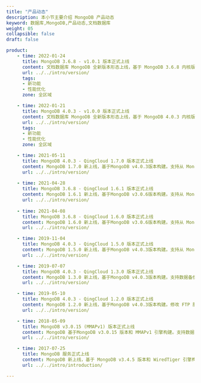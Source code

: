 ```yaml
---
title: "产品动态"
description: 本小节主要介绍 MongoDB 产品动态
keyword: 数据库,MongoDB,产品动态,文档数据库
weight: 05
collapsible: false
draft: false

product:
    - time: 2022-01-24
      title: MongoDB 3.6.8 - v1.0.1 版本正式上线
      content: 文档数据库 MongoDB 全新版本形态上线，基于 MongoDB 3.6.8 内核版本构建。<br>- 新增 MongoShake 配置参数和组件，支持 MongoDB 集群间数据迁移和同步，提供集群灾备和多活功能。<br>- 新增 Mongodb Exporter 配置参数和组件，支持对接 Prometheus，提供基于 Exporter 的 MongoDB 服务状态监控功能。<br>- 新增 Node Exporter 配置参数和组件，支持对接 Prometheus，提供基于 Exporter 的资源状态监控功能。<br>-  新增 “Replica Node” 配置参数，支持副本节点性能参数管理。<br>- 新增“游标数量”、“网络流量”、“事务”等 15 项服务监控指标，丰富服务监控信息。<br>- 新增集群续费功能，支持手动设置续费时长。<br>- 更新 Zabbix 和 Caddy 客户端版本。<br>- wiredTiger 默认缓存大小由 80% 调整为 50%。
      url: ../../intro/version/
      tags:
      - 新功能
      - 性能优化
      zone: 全区域

    - time: 2022-01-21
      title: MongoDB 4.0.3 - v1.0.0 版本正式上线
      content: 文档数据库 MongoDB 全新版本形态上线，基于 MongoDB 4.0.3 内核版本构建。<br>- 新增 MongoShake 配置参数和组件，支持 MongoDB 集群间数据迁移和同步，提供集群灾备和多活功能。<br>- 新增 Mongodb Exporter 配置参数和组件，支持对接 Prometheus，提供基于 Exporter 的 MongoDB 服务状态监控功能。<br>- 新增 Node Exporter 配置参数和组件，支持对接 Prometheus，提供基于 Exporter 的资源状态监控功能。<br>-  新增 “Replica Node” 配置参数，支持副本节点性能参数管理。<br>- 新增“游标数量”、“网络流量”、“事务”等 15 项服务监控指标，丰富服务监控信息。<br>- 新增集群续费功能，支持手动设置续费时长。<br>- 更新 Zabbix 和 Caddy 客户端版本。<br>- WT 默认缓存大小由 80% 调整为 50%。
      url: ../../intro/version/
      tags:
      - 新功能
      - 性能优化
      zone: 全区域

    - time: 2021-05-11
      title: MongoDB 4.0.3 - QingCloud 1.7.0 版本正式上线
      content: MongoDB 1.7.0 新上线，基于MongoDB v4.0.3版本构建。支持从 MongoDB v3.6.8 滚动升级，支持查看和修改特性功能版本。
      url: ../../intro/version/
    
    - time: 2021-04-28
      title: MongoDB 3.6.8 - QingCloud 1.6.1 版本正式上线
      content: MongoDB 1.6.1 新上线，基于MongoDB v3.0.6版本构建。支持从 MongoDB v3.4.5 滚动升级，支持查看和修改特性功能版本。
      url: ../../intro/version/
    
    - time: 2021-04-08
      title: MongoDB 3.6.8 - QingCloud 1.6.0 版本正式上线
      content: MongoDB 1.6.0 新上线，基于MongoDB v3.0.6版本构建。支持从 MongoDB v3.4.5 滚动升级，支持查看和修改特性功能版本。
      url: ../../intro/version/

    - time: 2019-11-04
      title: MongoDB 4.0.3 - QingCloud 1.5.0 版本正式上线
      content: MongoDB 1.5.0 新上线，基于MongoDB v4.0.3版本构建。支持从 MongoDB v3.6.8 滚动升级，新增多个服务监控项、数据盘自动扩容等功能。
      url: ../../intro/version/

    - time: 2019-07-07
      title: MongoDB 4.0.3 - QingCloud 1.3.0 版本正式上线
      content: MongoDB 1.3.0 新上线，基于MongoDB v4.0.3版本构建。支持数据备份、版本升级、在线纵向扩容等功能。
      url: ../../intro/version/

    - time: 2019-05-10
      title: MongoDB 4.0.3 - QingCloud 1.2.0 版本正式上线
      content: MongoDB 1.2.0 新上线，基于MongoDB v4.0.3版本构建。修改 FTP 服务为 Caddy 服务等功能。
      url: ../../intro/version/

    - time: 2018-05-09
      title: MongoDB v3.0.15 (MMAPv1) 版本正式上线
      content: MongoDB 基于MongoDB v3.0.15 版本和 MMAPv1 引擎构建。支持数据备份等功能。
      url: ../../intro/version/

    - time: 2017-07-25
      title: MongoDB 服务正式上线
      content: MongoDB 新上线，基于 MongoDB v3.4.5 版本和 WiredTiger 引擎构建，提供自动备份、在线扩容、横向伸缩等功能。
      url: ../../intro/introduction/

---
```


<!-- 设置上述参数可生成产品动态页  -->
